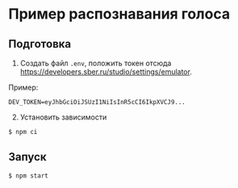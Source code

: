 # Пример распознавания голоса

## Подготовка

1. Создать файл `.env`, положить токен отсюда https://developers.sber.ru/studio/settings/emulator.

Пример:
```
DEV_TOKEN=eyJhbGciOiJSUzI1NiIsInR5cCI6IkpXVCJ9...
```

2. Установить зависимости

```sh
$ npm ci
```

## Запуск

```sh
$ npm start
```